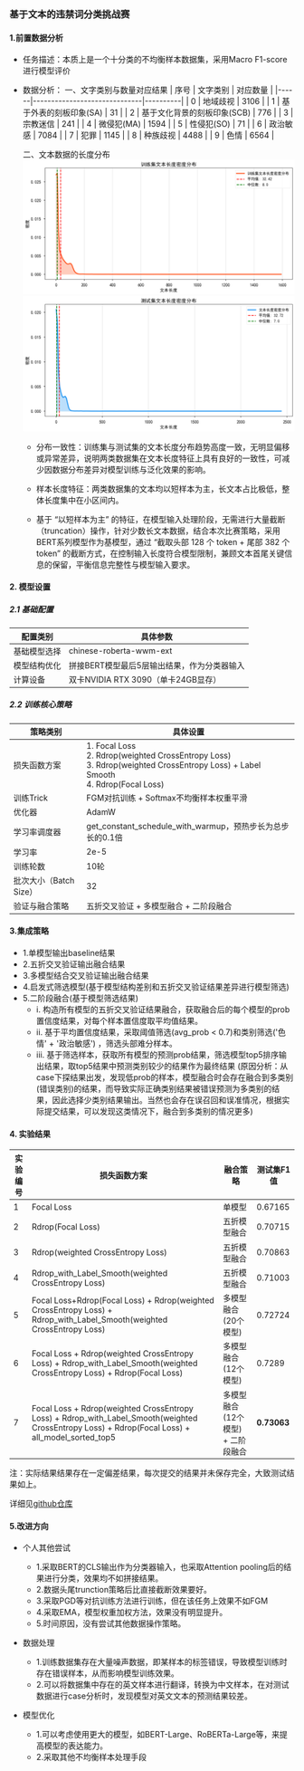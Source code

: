 ### 基于文本的违禁词分类挑战赛
#### 1.前置数据分析
  - 任务描述：本质上是一个十分类的不均衡样本数据集，采用Macro F1-score进行模型评价
  - 数据分析：
    一、文字类别与数量对应结果
    | 序号 | 文字类别                     | 对应数量 |
    |------|------------------------------|----------|
    | 0    | 地域歧视                     | 3106     |
    | 1    | 基于外表的刻板印象(SA)       | 31       |
    | 2    | 基于文化背景的刻板印象(SCB)  | 776      |
    | 3    | 宗教迷信                     | 241      |
    | 4    | 微侵犯(MA)                   | 1594     |
    | 5    | 性侵犯(SO)                   | 71       |
    | 6    | 政治敏感                     | 7084     |
    | 7    | 犯罪                         | 1145     |
    | 8    | 种族歧视                     | 4488     |
    | 9    | 色情                         | 6564     |

    二、文本数据的长度分布
    ![训练集样本长度分布](文档草稿/train_len.png)
    ![测试集样本长度分布](文档草稿/test_len.png)
    
    - 分布一致性：训练集与测试集的文本长度分布趋势高度一致，无明显偏移或异常差异，说明两类数据集在文本长度特征上具有良好的一致性，可减少因数据分布差异对模型训练与泛化效果的影响。

    - 样本长度特征：两类数据集的文本均以短样本为主，长文本占比极低，整体长度集中在小区间内。

    - 基于 “以短样本为主” 的特征，在模型输入处理阶段，无需进行大量截断（truncation）操作，针对少数长文本数据，结合本次比赛策略，采用BERT系列模型作为基模型，通过 “截取头部 128 个 token + 尾部 382 个 token” 的截断方式，在控制输入长度符合模型限制，兼顾文本首尾关键信息的保留，平衡信息完整性与模型输入要求。

#### 2. 模型设置
##### 2.1 基础配置
| 配置类别       | 具体参数                                                                 |
|----------------|--------------------------------------------------------------------------|
| 基础模型选择   | chinese-roberta-wwm-ext|
| 模型结构优化   | 拼接BERT模型最后5层输出结果，作为分类器输入|
| 计算设备       | 双卡NVIDIA RTX 3090（单卡24GB显存）        |


##### 2.2 训练核心策略
| 策略类别       | 具体设置                                                                 |
|----------------|--------------------------------------------------------------------------|
| 损失函数方案   | 1. Focal Loss<br>2. Rdrop(weighted CrossEntropy Loss)<br>3. Rdrop(weighted CrossEntropy Loss) + Label Smooth<br>4. Rdrop(Focal Loss) |
| 训练Trick      | FGM对抗训练 + Softmax不均衡样本权重平滑 |
| 优化器         | AdamW                         |
| 学习率调度器   | get_constant_schedule_with_warmup，预热步长为总步长的0.1倍               |
| 学习率         | 2e-5              |
| 训练轮数       | 10轮|
| 批次大小（Batch Size） | 32|
| 验证与融合策略 | 五折交叉验证 + 多模型融合 + 二阶段融合 |

#### 3.集成策略
 - 1.单模型输出baseline结果
 - 2.五折交叉验证输出融合结果
 - 3.多模型结合交叉验证输出融合结果
 - 4.启发式筛选模型(基于模型结构差别和五折交叉验证结果差异进行模型筛选)
 - 5.二阶段融合(基于模型筛选结果)
    - i. 构造所有模型的五折交叉验证结果融合，获取融合后的每个模型的prob置信度结果，对每个样本置信度取平均值结果。
    - ii. 基于平均置信度结果，采取阈值筛选(avg_prob < 0.7)和类别筛选('色情' + '政治敏感') ，筛选头部难分样本。
    - iii. 基于筛选样本，获取所有模型的预测prob结果，筛选模型top5排序输出结果，取top5结果中预测类别较少的结果作为最终结果
(原因分析：从case下探结果出发，发现低prob的样本，模型融合时会存在融合到多类别(错误类别)的结果，而导致实际正确类别结果被错误预测为多类别的结果，因此选择少类别结果输出。当然也会存在误召回和误准情况，根据实际提交结果，可以发现这类情况下，融合到多类别的情况更多)

#### 4. 实验结果
| 实验编号 | 损失函数方案                          | 融合策略                | 测试集F1值 | 
|----------|---------------------------------------|-------------------------|------------|
| 1        | Focal Loss                            | 单模型|0.67165     |
| 2        | Rdrop(Focal Loss)    | 五折模型融合            |0.70715 |
| 3        | Rdrop(weighted CrossEntropy Loss)    | 五折模型融合            |0.70863 |
| 4        |     Rdrop_with_Label_Smooth(weighted CrossEntropy Loss)                 | 五折模型融合| 	 0.71003    |
| 5        |Focal Loss+Rdrop(Focal Loss)  + Rdrop(weighted CrossEntropy Loss)  + Rdrop_with_Label_Smooth(weighted CrossEntropy Loss)| 多模型融合(20个模型)            |  0.72724    |
| 6        | Focal Loss + Rdrop(weighted CrossEntropy Loss) + Rdrop_with_Label_Smooth(weighted CrossEntropy Loss) +   Rdrop(Focal Loss)| 多模型融合(12个模型) |  0.7289	    |
| 7        | Focal Loss + Rdrop(weighted CrossEntropy Loss) + Rdrop_with_Label_Smooth(weighted CrossEntropy Loss) +   Rdrop(Focal Loss)  + all_model_sorted_top5         | 多模型融合(12个模型) + 二阶段融合 | **0.73063**    |

注：实际结果结果存在一定偏差结果，每次提交的结果并未保存完全，大致测试结果如上。

详细见[github仓库](https://github.com/LLLcf/classification)


#### 5.改进方向
 - 个人其他尝试
      - 1.采取BERT的CLS输出作为分类器输入，也采取Attention pooling后的结果进行分类，效果均不如拼接结果。 
      - 2.数据头尾trunction策略后比直接截断效果要好。
      - 3.采取PGD等对抗训练方法进行训练，但在该任务上效果不如FGM
      - 4.采取EMA，模型权重加权方法，效果没有明显提升。
      - 5.时间原因，没有尝试其他数据操作策略。

 - 数据处理
    - 1.训练数据集存在大量噪声数据，即某样本的标签错误，导致模型训练时存在错误样本，从而影响模型训练效果。
    - 2.可以将数据集中存在的英文样本进行翻译，转换为中文样本，在对测试数据进行case分析时，发现模型对英文文本的预测结果较差。
 - 模型优化
    - 1.可以考虑使用更大的模型，如BERT-Large、RoBERTa-Large等，来提高模型的表达能力。
    - 2.采取其他不均衡样本处理手段
